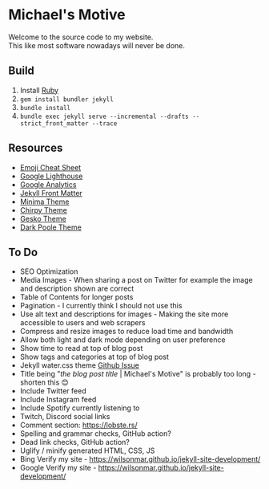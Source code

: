 # Michael's Motive

Welcome to the source code to my website.  
This like most software nowadays will never be done.

## Build

1. Install [Ruby](https://rubyinstaller.org/downloads/)
1. `gem install bundler jekyll`
1. `bundle install`
1. `bundle exec jekyll serve --incremental --drafts --strict_front_matter --trace`

## Resources

- [Emoji Cheat Sheet](https://www.webfx.com/tools/emoji-cheat-sheet/)
- [Google Lighthouse](https://developers.google.com/web/tools/lighthouse)
- [Google Analytics](https://analytics.google.com/analytics/web/#/report/defaultid/a55845382w176857085p175657346/)
- [Jekyll Front Matter](https://jekyllrb.com/docs/configuration/front-matter-defaults/)
- [Minima Theme](https://github.com/jekyll/minima)
- [Chirpy Theme](https://jekyll-themes.com/chirpy/)
- [Gesko Theme](https://jekyll-themes.com/gesko/)
- [Dark Poole Theme](https://jekyll-themes.com/dark-poole/)

## To Do

- SEO Optimization
- Media Images - When sharing a post on Twitter for example the image and description shown are correct
- Table of Contents for longer posts
- Pagination - I currently think I should not use this
- Use alt text and descriptions for images - Making the site more accessible to users and web scrapers
- Compress and resize images to reduce load time and bandwidth
- Allow both light and dark mode depending on user preference
- Show time to read at top of blog post
- Show tags and categories at top of blog post
- Jekyll water.css theme [Github Issue](https://github.com/kognise/water.css/issues/18)
- Title being "*the blog post title* | Michael's Motive" is probably too long - shorten this 😊
- Include Twitter feed
- Include Instagram feed
- Include Spotify currently listening to
- Twitch, Discord social links
- Comment section: https://lobste.rs/
- Spelling and grammar checks, GitHub action?
- Dead link checks, GitHub action?
- Uglify / minify generated HTML, CSS, JS
- Bing Verify my site - https://wilsonmar.github.io/jekyll-site-development/
- Google Verify my site - https://wilsonmar.github.io/jekyll-site-development/
